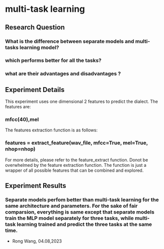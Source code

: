 # multi-task learning
## Research Question 
### What is the difference between separate models and multi-tasks learning model? 
### which performs better for all the tasks? 
### what are their advantages and disadvantages ?

## Experiment Details

This experiment uses one dimensional 2 features to predict the dialect. The features are:
### mfcc(40),mel<br>

The features extraction function is as follows:
    
### features = extract_feature(wav_file, mfcc=True,  mel=True, nhop=nhop)
For more details, please refer to the feature_extract function. Donot be overwhelmed by the feature extraction function. The function is just a wrapper of all possible features that can be combined and explored. 



## Experiment Results 
### Separate models perfom better than multi-task learning for the same architecture and parameters. For the sake of fair comparsion, everything is same except that separate models train the MLP model separately for three tasks, while multi-task learning trained and predict the three tasks at the same time. 

- Rong Wang, 04.08,2023
